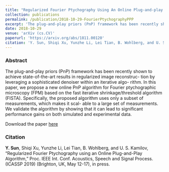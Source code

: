 ```yaml
---
title: "Regularized Fourier Ptychography Using An Online Plug-and-play Algorithm"
collection: publications
permalink: /publication/2018-10-29-FourierPtychographyPPP
excerpt: 'The plug-and-play priors (PnP) framework has been recently shown to achieve state-of-the-art results in regularized image reconstruc- tion by leveraging a sophisticated denoiser within an iterative algo- rithm. In this paper, we propose a new online PnP algorithm for Fourier ptychographic microscopy (FPM) based on the fast iterative shrinkage/threshold algorithm (FISTA). Specifically, the proposed algorithm uses only a subset of measurements, which makes it scal- able to a large set of measurements. We validate the algorithm by showing that it can lead to significant performance gains on both simulated and experimental data.'
date: 2018-10-29
venue: 'arXiv (cs.CV)'
paperurl: 'https://arxiv.org/abs/1811.00120'
citation: 'Y. Sun, Shiqi Xu, Yunzhe Li, Lei Tian, B. Wohlberg, and U. S. Kamilov, &quot;Regularized Fourier Ptychography Using An Online Plug-and-play Algorithm.&quot; Proc. IEEE Int. Conf. Acoustics, Speech and Signal Process. (ICASSP 2019) (Brighton, UK, May 12-17), in press.'
---
```


### Abstract
The plug-and-play priors (PnP) framework has been recently shown to achieve state-of-the-art results in regularized image reconstruc- tion by leveraging a sophisticated denoiser within an iterative algo- rithm. In this paper, we propose a new online PnP algorithm for Fourier ptychographic microscopy (FPM) based on the fast iterative shrinkage/threshold algorithm (FISTA). Specifically, the proposed algorithm uses only a subset of measurements, which makes it scal- able to a large set of measurements. We validate the algorithm by showing that it can lead to significant performance gains on both simulated and experimental data.

Download the paper [here](https://arxiv.org/abs/1811.00120)


### Citation
__Y. Sun__, Shiqi Xu, Yunzhe Li, Lei Tian, B. Wohlberg, and U. S. Kamilov, “Regularized Fourier Ptychography using an Online Plug-and-Play Algorithm,” Proc. IEEE Int. Conf. Acoustics, Speech and Signal Process. (ICASSP 2019) (Brighton, UK, May 12-17), in press.
